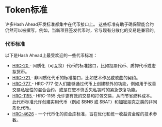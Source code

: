 # Token标准

许多Hash Ahead开发标准都集中在代币接口上。 这些标准有助于确保智能合约仍然可以被撰写，例如，当新项目签发代币时，它与现有分散化的交易是兼容的。

### 代币标准 <a href="#token-standards" id="token-standards"></a>

以下是Hash Ahead上最受欢迎的一些代币标准：

* [HRC-20 ](hrc20-tong-zhi-hua-dai-bi.md)- 同质化（可互换）代币的标准接口，比如投票代币、质押代币或虚拟货币。
* [HRC-721 ](hrc721-fei-tong-zhi-hua-dai-bi-nft.md)- 非同质化代币的标准接口，比如艺术作品或歌曲的契约。
* [HRC-777 ](hrc-777.md)- HRC-777 使人们能够通过代币上创建额外的功能，例如用于改善交易私密性的混合合约，或是在您不慎丢失私钥时的紧急恢复功能。
* [HRC-1155 ](hrc-1155.md)- HRC-1155 允许更有效的交易和打包交易，从而节省燃料成本。 此代币标准允许创建实用代币（例如 $BNB 或 $BAT）和加密朋克之类的非同质化代币。
* [HRC-4626](hrc-4626.md) - 一个代币化的资金库标准，旨在优化和统一收益资金库的技术参数。
